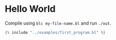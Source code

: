 # Hello World 

Compile using `blc my-file-name.bl` and run `./out`.

```c
{% include "../examples/first_program.bl" %}
```

<div id="disqus_thread">
     <script>
	   (function() { // DON'T EDIT BELOW THIS LINE
	   var d = document, s = d.createElement('script');
	   s.src = 'https://biscuit-language.disqus.com/embed.js';
	   s.setAttribute('data-timestamp', +new Date());
	   (d.head || d.body).appendChild(s);
	   })();
     </script>
</div>
